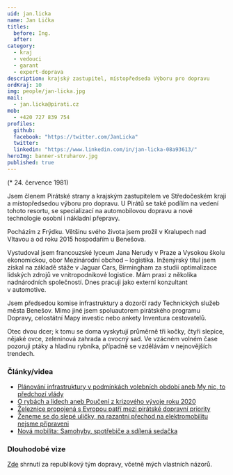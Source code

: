 ```yaml
---
uid: jan.licka
name: Jan Lička
titles:
  before: Ing.
  after:
category:
  - kraj
  - vedouci
  - garant
  - expert-doprava
description: krajský zastupitel, místopředseda Výboru pro dopravu
ordKraj: 10
img: people/jan-licka.jpg
mail:
  - jan.licka@pirati.cz
mob:
  - +420 727 839 754
profiles:
  github:
  facebook: "https://twitter.com/JanLicka"
  twitter:
  linkedin: "https://www.linkedin.com/in/jan-licka-08a93613/"
heroImg: banner-struharov.jpg
published: true
---
```


(* 24. července 1981)

Jsem členem Pirátské strany a krajským zastupitelem ve Středočeském kraji a místopředsedou výboru pro dopravu. U Pirátů se také podílím na vedení tohoto resortu, se specializací na automobilovou dopravu a nové technologie osobní i nákladní přepravy.

Pocházím z Frýdku. Většinu svého života jsem prožil v Kralupech nad Vltavou a od roku 2015 hospodařím u Benešova.

Vystudoval jsem francouzské lyceum Jana Nerudy v Praze a Vysokou školu ekonomickou, obor Mezinárodní obchod – logistika. Inženýrský titul jsem získal na základě stáže v Jaguar Cars, Birmingham za studii optimalizace lidských zdrojů ve vnitropodnikové logistice. Mám praxi z několika nadnárodních společností. Dnes pracuji jako externí konzultant v automotive. 

Jsem předsedou komise infrastruktury a dozorčí rady Technických služeb města Benešov. Mimo jiné jsem spoluautorem pirátského programu Dopravy, celostátní Mapy investic nebo ankety Inventura cestovatelů.

Otec dvou dcer; k tomu se doma vyskytují průměrně tři kočky, čtyři slepice, nějaké ovce, zeleninová zahrada a ovocný sad. Ve vzácném volném čase pozoruji ptáky a hladinu rybníka, případně se vzdělávám v nejnovějších trendech.

### Články/videa
* [Plánování infrastruktury v podmínkách volebních období aneb My nic, to předchozí vlády](https://www.piratskelisty.cz/clanek-3438-planovani-infrastruktury-v-podminkach-volebnich-obdobi-aneb-my-nic-to-predchozi-vlady)
* [O rybách a lidech aneb Poučení z krizového vývoje roku 2020](https://www.piratskelisty.cz/clanek-3243-jan-licka-o-rybach-a-lidech-aneb-pouceni-z-krizoveho-vyvoje-roku-2020)
* [Železnice propojená s Evropou patří mezi pirátské dopravní priority](https://www.piratskelisty.cz/clanek-2391-jan-licka-a-david-witosz-zeleznice-propojena-s-evropou-patri-mezi-piratske-dopravni-priority)
* [Ženeme se do slepé uličky, na razantní přechod na elektromobilitu nejsme připraveni](https://www.piratskelisty.cz/clanek-2321-zeneme-se-do-slepe-ulicky-na-razantni-prechod-na-elektromobilitu-nejsme-pripraveni)
* [Nová mobilita: Samohyby, spotřebiče a sdílená sedačka](https://www.piratskelisty.cz/clanek-1900-nova-mobilita-samohyby-spotrebice-a-sdilena-sedacka)

### Dlouhodobé vize
[Zde](http://bit.ly/Pirati-budoucnost_dopravy) shrnutí za republikový tým dopravy, včetně mých vlastních názorů.


